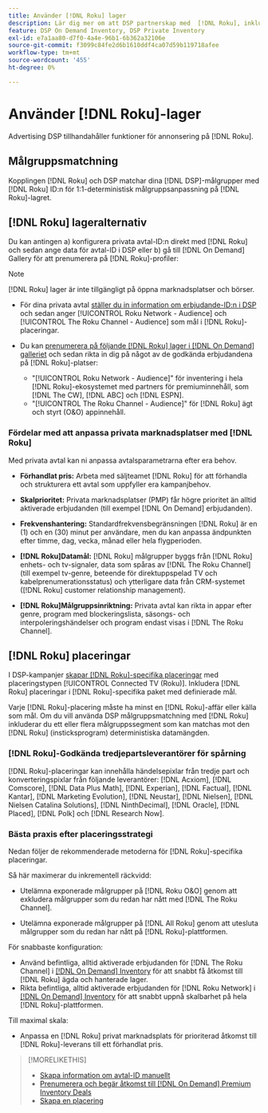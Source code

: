 ```yaml
---
title: Använder [!DNL Roku] lager
description: Lär dig mer om att DSP partnerskap med  [!DNL Roku], inklusive lageralternativ, godkända tredjepartsspårningsleverantörer och metodtips för  [!DNL Roku]-specifika placeringar.
feature: DSP On Demand Inventory, DSP Private Inventory
exl-id: e7a1aa80-d7f0-4a4e-96b1-6b362a32106e
source-git-commit: f3099c84fe2d6b1610ddf4ca07d59b119718afee
workflow-type: tm+mt
source-wordcount: '455'
ht-degree: 0%

---
```


# Använder [!DNL Roku]-lager

Advertising DSP tillhandahåller funktioner för annonsering på [!DNL Roku].

## Målgruppsmatchning

Kopplingen [!DNL Roku] och DSP matchar dina [!DNL DSP]-målgrupper med [!DNL Roku] ID:n för 1:1-deterministisk målgruppsanpassning på [!DNL Roku]-lagret.

## [!DNL Roku] lageralternativ

Du kan antingen a) konfigurera privata avtal-ID:n direkt med [!DNL Roku] och sedan ange data för avtal-ID i DSP eller b) gå till [!DNL On Demand] Gallery för att prenumerera på [!DNL Roku]-profiler:

>[!NOTE]
>
>[!DNL Roku] lager är inte tillgängligt på öppna marknadsplatser och börser.

* För dina privata avtal [ställer du in information om erbjudande-ID:n i DSP](/help/dsp/inventory/deal-id-create.md) och sedan anger [!UICONTROL Roku Network - Audience] och [!UICONTROL The Roku Channel - Audience] som mål i [!DNL Roku]-placeringar.<!-- Or do you target the deal ID?? I see those strings for Roku On Demand inventory. Clarify if all Roku private deals show up as one or the other of these in Roku Private inventory in Roku placement settings. -->

* Du kan [prenumerera på följande [!DNL Roku] lager i  [!DNL On Demand] galleriet](/help/dsp/inventory/on-demand-inventory-subscribe.md) och sedan rikta in dig på något av de godkända erbjudandena på [!DNL Roku]-platser:

   * &quot;[!UICONTROL Roku Network - Audience]&quot; för inventering i hela [!DNL Roku]-ekosystemet med partners för premiuminnehåll, som [!DNL The CW], [!DNL ABC] och [!DNL ESPN].
   * &quot;[!UICONTROL The Roku Channel - Audience]&quot; för [!DNL Roku] ägt och styrt (O&amp;O) appinnehåll.

### Fördelar med att anpassa privata marknadsplatser med [!DNL Roku]

Med privata avtal kan ni anpassa avtalsparametrarna efter era behov.

* **Förhandlat pris:** Arbeta med säljteamet [!DNL Roku] för att förhandla och strukturera ett avtal som uppfyller era kampanjbehov.

* **Skalprioritet:** Privata marknadsplatser (PMP) får högre prioritet än alltid aktiverade erbjudanden (till exempel [!DNL On Demand] erbjudanden).

* **Frekvenshantering:** Standardfrekvensbegränsningen [!DNL Roku] är en (1) och en (30) minut per användare, men du kan anpassa ändpunkten efter timme, dag, vecka, månad eller hela flygperioden.<!-- Within the DSP placement settings? NO - you negotiate this with Roku, but Christine to confirm with Amanda whether you should be able to edit this in placement. -->

* **[!DNL Roku]Datamål:** [!DNL Roku] målgrupper byggs från [!DNL Roku] enhets- och tv-signaler, data som spåras av [!DNL The Roku Channel] (till exempel tv-genre, beteende för direktuppspelad TV och kabelprenumerationsstatus) och ytterligare data från CRM-systemet ([!DNL Roku] customer relationship management). 

* **[!DNL Roku]Målgruppsinriktning:** Privata avtal kan rikta in appar efter genre, program med blockeringslista, säsongs- och interpoleringshändelser och program endast visas i [!DNL The Roku Channel].

## [!DNL Roku] placeringar

I DSP-kampanjer [skapar [!DNL Roku]-specifika placeringar](/help/dsp/campaign-management/placements/placement-create.md) med placeringstypen [!UICONTROL Connected TV (Roku)]. Inkludera [!DNL Roku] placeringar i [!DNL Roku]-specifika paket med definierade mål.

Varje [!DNL Roku]-placering måste ha minst en [!DNL Roku]-affär eller källa som mål. Om du vill använda DSP målgruppsmatchning med [!DNL Roku] inkluderar du ett eller flera målgruppssegment som kan matchas mot den [!DNL Roku] (insticksprogram) deterministiska datamängden.

### [!DNL Roku]-Godkända tredjepartsleverantörer för spårning

[!DNL Roku]-placeringar kan innehålla händelsepixlar från tredje part och konverteringspixlar från följande leverantörer: [!DNL Acxiom], [!DNL Comscore], [!DNL Data Plus Math], [!DNL Experian], [!DNL Factual], [!DNL Kantar], [!DNL Marketing Evolution], [!DNL Neustar], [!DNL Nielsen], [!DNL Nielsen Catalina Solutions], [!DNL NinthDecimal], [!DNL Oracle], [!DNL Placed], [!DNL Polk] och [!DNL Research Now].

### Bästa praxis efter placeringsstrategi

Nedan följer de rekommenderade metoderna för [!DNL Roku]-specifika placeringar.

Så här maximerar du inkrementell räckvidd:

* Utelämna exponerade målgrupper på [!DNL Roku O&O] genom att exkludera målgrupper som du redan har nått med [!DNL The Roku Channel].

* Utelämna exponerade målgrupper på [!DNL All Roku] genom att utesluta målgrupper som du redan har nått på [!DNL Roku]-plattformen.

För snabbaste konfiguration:

* Använd befintliga, alltid aktiverade erbjudanden för [!DNL The Roku Channel] i [[!DNL On Demand] Inventory](/help/dsp/inventory/on-demand-inventory-subscribe.md) för att snabbt få åtkomst till [!DNL Roku] ägda och hanterade lager.
* Rikta befintliga, alltid aktiverade erbjudanden för [!DNL Roku Network] i [[!DNL On Demand] Inventory](/help/dsp/inventory/on-demand-inventory-subscribe.md) för att snabbt uppnå skalbarhet på hela [!DNL Roku]-plattformen.

Till maximal skala:

* Anpassa en [!DNL Roku] privat marknadsplats för prioriterad åtkomst till [!DNL Roku]-leverans till ett förhandlat pris.

>[!MORELIKETHIS]
>
>* [Skapa information om avtal-ID manuellt](/help/dsp/inventory/deal-id-create.md)
> * [Prenumerera och begär åtkomst till [!DNL On Demand] Premium Inventory Deals](/help/dsp/inventory/on-demand-inventory-subscribe.md)
>* [Skapa en placering](/help/dsp/campaign-management/placements/placement-create.md)
